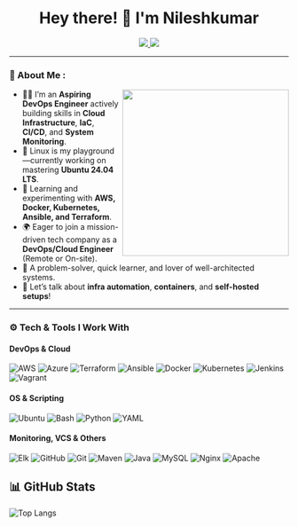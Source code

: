 <h1 align="center">Hey there! 👋 I'm Nileshkumar</h1>
<p align="center">
<a href="https://www.linkedin.com/in/contact-nilesh-jaiswar/" target="_blank">
  <img src="https://img.shields.io/badge/-Let's Connect on LinkedIn-blue?style=for-the-badge&logo=Linkedin&logoColor=white" />
</a>
<a href="mailto:nieljaiswar0@gmail.com" target="_blank">
  <img src="https://img.shields.io/badge/-Email Me-D14836?style=for-the-badge&logo=gmail&logoColor=white" />
</a>
</p>

---

### 🧠 About Me :
<img align="right" height="300" src="https://raw.githubusercontent.com/iampavangandhi/iampavangandhi/master/gifs/coder.gif" />

- 🧑‍💻 I’m an **Aspiring DevOps Engineer** actively building skills in **Cloud Infrastructure**, **IaC**, **CI/CD**, and **System Monitoring**.  
- 🐧 Linux is my playground—currently working on mastering **Ubuntu 24.04 LTS**.
- 🌱 Learning and experimenting with **AWS, Docker, Kubernetes, Ansible, and Terraform**.
- 🌍 Eager to join a mission-driven tech company as a **DevOps/Cloud Engineer** (Remote or On-site).
- 🧩 A problem-solver, quick learner, and lover of well-architected systems.
- 💬 Let’s talk about **infra automation**, **containers**, and **self-hosted setups**!

---


### ⚙️ Tech & Tools I Work With

#### DevOps & Cloud
![AWS](https://img.shields.io/badge/AWS-%23FF9900.svg?style=for-the-badge&logo=amazonaws&logoColor=white)
![Azure](https://img.shields.io/badge/Azure-%230072C6.svg?style=for-the-badge&logo=azuredevops&logoColor=white)
![Terraform](https://img.shields.io/badge/Terraform-%235835CC.svg?style=for-the-badge&logo=terraform&logoColor=white)
![Ansible](https://img.shields.io/badge/Ansible-%231A1918.svg?style=for-the-badge&logo=ansible&logoColor=white)
![Docker](https://img.shields.io/badge/Docker-%230db7ed.svg?style=for-the-badge&logo=docker&logoColor=white)
![Kubernetes](https://img.shields.io/badge/K8s-%23326CE5.svg?style=for-the-badge&logo=kubernetes&logoColor=white)
![Jenkins](https://img.shields.io/badge/Jenkins-%232C5263.svg?style=for-the-badge&logo=jenkins&logoColor=white)
![Vagrant](https://img.shields.io/badge/vagrant-%231563FF.svg?style=for-the-badge&logo=vagrant&logoColor=white)

#### OS & Scripting
![Ubuntu](https://img.shields.io/badge/Ubuntu-24.04%20LTS-%23E95420?style=for-the-badge&logo=ubuntu&logoColor=white)
![Bash](https://img.shields.io/badge/Bash-%23121011.svg?style=for-the-badge&logo=gnu-bash&logoColor=white)
![Python](https://img.shields.io/badge/Python-Basics-%233776AB.svg?style=for-the-badge&logo=python&logoColor=white)
![YAML](https://img.shields.io/badge/YAML-%23CB171E.svg?style=for-the-badge&logo=yaml&logoColor=white)

#### Monitoring, VCS & Others

![Elk](https://img.shields.io/badge/-ElasticSearch-005571?style=for-the-badge&logo=elasticsearch) 
![GitHub](https://img.shields.io/badge/github-%23121011.svg?style=for-the-badge&logo=github&logoColor=white) 
![Git](https://img.shields.io/badge/git-%23F05033.svg?style=for-the-badge&logo=git&logoColor=white) ![Maven](https://img.shields.io/badge/Apache%20Maven-C71A36?style=for-the-badge&logo=Apache%20Maven&logoColor=white) 
![Java](https://img.shields.io/badge/java-%23ED8B00.svg?style=for-the-badge&logo=openjdk&logoColor=white) 
![MySQL](https://img.shields.io/badge/mysql-4479A1.svg?style=for-the-badge&logo=mysql&logoColor=white) 
![Nginx](https://img.shields.io/badge/nginx-%23009639.svg?style=for-the-badge&logo=nginx&logoColor=white) 
![Apache](https://img.shields.io/badge/apache-%23D42029.svg?style=for-the-badge&logo=apache&logoColor=white) 

## 📊 GitHub Stats

![Top Langs](https://github-readme-stats.vercel.app/api/top-langs/?username=gitnilesh99&theme=default_repocard&hide_border=false&include_all_commits=true&count_private=true&layout=compact)
